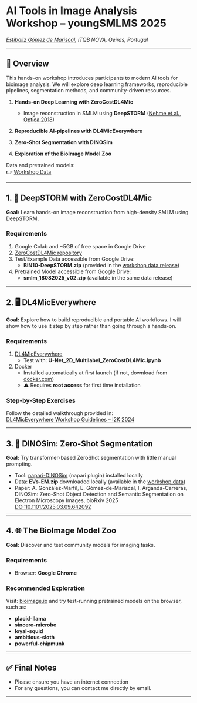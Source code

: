 # AI Tools in Image Analysis Workshop – youngSMLMS 2025  
*[Estibaliz Gómez de Mariscal](https://henriqueslab.org/pages/egdmariscal), ITQB NOVA, Oeiras, Portugal*  

---

## 📌 Overview  
This hands-on workshop introduces participants to modern AI tools for bioimage analysis. We will explore deep learning frameworks, reproducible pipelines, segmentation methods, and community-driven resources.  

1. **Hands-on Deep Learning with ZeroCostDL4Mic**  
   - Image reconstruction in SMLM using **DeepSTORM** ([Nehme et al., Optica 2018](https://www.osapublishing.org/optica/abstract.cfm?uri=optica-5-4-458))  

2. **Reproducible AI-pipelines with DL4MicEverywhere**  

3. **Zero-Shot Segmentation with DINOSim**  

4. **Exploration of the BioImage Model Zoo**  

Data and pretrained models:  
👉 [Workshop Data](https://github.com/esgomezm/AI-Workshop-youngSMLMS-2025/releases/tag/data)  

---

## 1. 🔬 DeepSTORM with ZeroCostDL4Mic  

**Goal:** Learn hands-on image reconstruction from high-density SMLM using DeepSTORM.  

### Requirements
1. Google Colab and ~5GB of free space in Google Drive
2. [ZeroCostDL4Mic repository](https://github.com/HenriquesLab/ZeroCostDL4Mic)  
3. Test/Example Data accessible from Google Drive:  
   - **BIN10-DeepSTORM.zip** (provided in the [workshop data release](https://github.com/esgomezm/AI-Workshop-youngSMLMS-2025/releases/tag/data))  
4. Pretrained Model accessible from Google Drive:  
   - **smlm_18082025_v02.zip** (available in the same data release)   

---

## 2. 🖥️ DL4MicEverywhere  

**Goal:** Explore how to build reproducible and portable AI workflows. I will show how to use it step by step rather than going through a hands-on. 

### Requirements  
1. [DL4MicEverywhere](https://github.com/HenriquesLab/DL4MicEverywhere)  
   - Test with: **U-Net_2D_Multilabel_ZeroCostDL4Mic.ipynb** 
2. Docker  
   - Installed automatically at first launch (if not, download from [docker.com](https://www.docker.com/))  
   - ⚠️ Requires **root access** for first time installation  

### Step-by-Step Exercises  
Follow the detailed walkthrough provided in:  
[DL4MicEverywhere Workshop Guidelines – I2K 2024](https://gist.github.com/esgomezm/fe455b3a5c5fdd6e33c0958ddcf331ed)  

---

## 3. 🧩 DINOSim: Zero-Shot Segmentation  

**Goal:** Try transformer-based ZeroShot segmentation with little manual prompting.  

- Tool: [napari-DINOSim](https://github.com/AAitorG/napari-DINOSim) (napari plugin) installed locally
- Data: **EVs-EM.zip** downloaded locally (available in the [workshop data](https://github.com/esgomezm/AI-Workshop-youngSMLMS-2025/releases/tag/data))  
- Paper: A. González-Marfil, E. Gómez-de-Mariscal, I. Arganda-Carreras, DINOSim: Zero-Shot Object Detection and Semantic Segmentation on Electron Microscopy Images, bioRxiv 2025 [DOI:10.1101/2025.03.09.642092](https://doi.org/10.1101/2025.03.09.642092)  

---

## 4. 🌐 The BioImage Model Zoo  

**Goal:** Discover and test community models for imaging tasks.  

### Requirements
- Browser: **Google Chrome**  

### Recommended Exploration  
Visit: [bioimage.io](https://bioimage.io/#/) and try test-running pretrained models on the browser, such as:  
- **placid-llama**  
- **sincere-microbe**  
- **loyal-squid**  
- **ambitious-sloth**  
- **powerful-chipmunk**  

---

## ✅ Final Notes  
- Please ensure you have an internet connection  
- For any questions, you can contact me directly by email.
---
